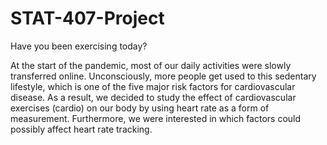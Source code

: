 # STAT-407-Project
Have you been exercising today?

At the start of the pandemic, most of our daily activities were slowly transferred online. Unconsciously, more people get used to this sedentary lifestyle, which is one of the five major risk factors for cardiovascular disease. As a result, we decided to study the effect of cardiovascular exercises (cardio) on our body by using heart rate as a form of measurement. Furthermore, we were interested in which factors could possibly affect heart rate tracking.
